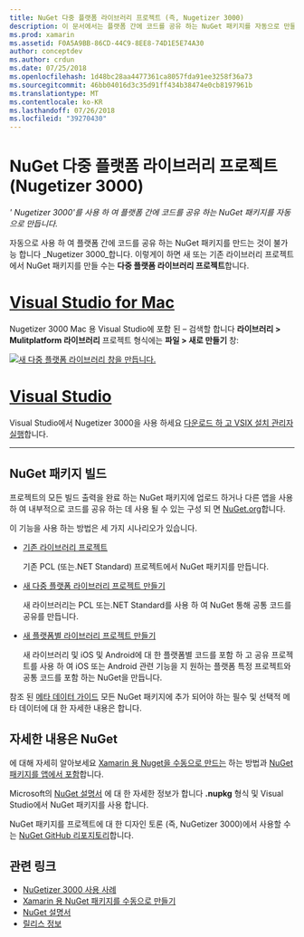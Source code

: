 ```yaml
---
title: NuGet 다중 플랫폼 라이브러리 프로젝트 (즉, Nugetizer 3000)
description: 이 문서에서는 플랫폼 간에 코드를 공유 하는 NuGet 패키지를 자동으로 만들려면 Nugetizer 3000 도구를 사용 하는 방법을 설명 합니다.
ms.prod: xamarin
ms.assetid: F0A5A9BB-86CD-44C9-8EE8-74D1E5E74A30
author: conceptdev
ms.author: crdun
ms.date: 07/25/2018
ms.openlocfilehash: 1d48bc28aa4477361ca8057fda91ee3258f36a73
ms.sourcegitcommit: 46bb04016d3c35d91ff434b38474e0cb8197961b
ms.translationtype: MT
ms.contentlocale: ko-KR
ms.lasthandoff: 07/26/2018
ms.locfileid: "39270430"
---
```

# <a name="nuget-multiplatform-library-projects-nugetizer-3000"></a>NuGet 다중 플랫폼 라이브러리 프로젝트 (Nugetizer 3000)

_' Nugetizer 3000'를 사용 하 여 플랫폼 간에 코드를 공유 하는 NuGet 패키지를 자동으로 만듭니다._

자동으로 사용 하 여 플랫폼 간에 코드를 공유 하는 NuGet 패키지를 만드는 것이 불가능 합니다 _Nugetizer 3000_합니다. 이렇게이 하면 새 또는 기존 라이브러리 프로젝트에서 NuGet 패키지를 만들 수는 **다중 플랫폼 라이브러리 프로젝트**합니다.

# <a name="visual-studio-for-mactabmacos"></a>[Visual Studio for Mac](#tab/macos)

Nugetizer 3000 Mac 용 Visual Studio에 포함 된 &ndash; 검색할 합니다 **라이브러리 > Mulitplatform 라이브러리** 프로젝트 형식에는 **파일 > 새로 만들기** 창:

[![](images/mulitplatform-library-sml.png "새 다중 플랫폼 라이브러리 창을 만듭니다.")](images/mulitplatform-library.png#lightbox)

# <a name="visual-studiotabwindows"></a>[Visual Studio](#tab/windows)

Visual Studio에서 Nugetizer 3000을 사용 하세요 [다운로드 하 고 VSIX 설치 관리자 실행](http://bit.ly/nugetizer-2017)합니다.

-----

## <a name="building-nuget-packages"></a>NuGet 패키지 빌드

프로젝트의 모든 빌드 출력을 완료 하는 NuGet 패키지에 업로드 하거나 다른 앱을 사용 하 여 내부적으로 코드를 공유 하는 데 사용 될 수 있는 구성 되 면 [NuGet.org](https://www.nuget.org)합니다.

이 기능을 사용 하는 방법은 세 가지 시나리오가 있습니다.

- [기존 라이브러리 프로젝트](existing-library.md)

  기존 PCL (또는.NET Standard) 프로젝트에서 NuGet 패키지를 만듭니다.

- [새 다중 플랫폼 라이브러리 프로젝트 만들기](single-codebase.md)

  새 라이브러리는 PCL 또는.NET Standard를 사용 하 여 NuGet 통해 공통 코드를 공유를 만듭니다.

- [새 플랫폼별 라이브러리 프로젝트 만들기](platform-specific.md)

  새 라이브러리 및 iOS 및 Android에 대 한 플랫폼별 코드를 포함 하 고 공유 프로젝트를 사용 하 여 iOS 또는 Android 관련 기능을 지 원하는 플랫폼 특정 프로젝트와 공통 코드를 포함 하는 NuGet을 만듭니다.

참조 된 [메타 데이터 가이드](metadata.md) 모든 NuGet 패키지에 추가 되어야 하는 필수 및 선택적 메타 데이터에 대 한 자세한 내용은 합니다.

## <a name="further-nuget-information"></a>자세한 내용은 NuGet

에 대해 자세히 알아보세요 [Xamarin 용 Nuget을 수동으로 만드는](~/cross-platform/app-fundamentals/nuget-manual.md) 하는 방법과 [NuGet 패키지를 앱에서 포함](https://docs.microsoft.com/visualstudio/mac/nuget-walkthrough)합니다.

Microsoft의 [NuGet 설명서](https://docs.microsoft.com/nuget/) 에 대 한 자세한 정보가 합니다 **.nupkg** 형식 및 Visual Studio에서 NuGet 패키지를 사용 합니다.

NuGet 패키지를 프로젝트에 대 한 디자인 토론 (즉, NuGetizer 3000)에서 사용할 수는 [NuGet GitHub 리포지토리](https://github.com/NuGet/Home/wiki/NuGetizer-3000)합니다.

## <a name="related-links"></a>관련 링크

- [NuGetizer 3000 사용 사례](https://github.com/NuGet/Home/wiki/NuGetizer-Core-Scenarios)
- [Xamarin 용 NuGet 패키지를 수동으로 만들기](~/cross-platform/app-fundamentals/nuget-manual.md)
- [NuGet 설명서](https://docs.microsoft.com/nuget/)
- [릴리스 정보](https://developer.xamarin.com/releases/studio/xamarin.studio_6.2/xamarin.studio_6.2/#NuGetizer_3000)
